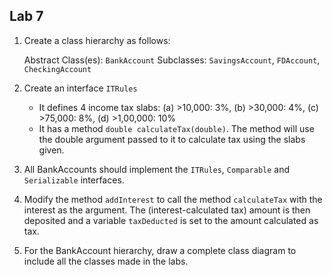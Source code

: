 ## Lab 7

1. Create a class hierarchy as follows:

    Abstract Class(es): `BankAccount`
    Subclasses: `SavingsAccount`, `FDAccount`, `CheckingAccount`

2. Create an interface `ITRules`
    - It defines 4 income tax slabs: (a) >10,000: 3%, (b) >30,000: 4%,  (c) >75,000: 8%,  (d) >1,00,000: 10%
    - It has a method `double calculateTax(double)`. The method will use the double argument passed to it to calculate tax using the slabs given.

3. All BankAccounts should implement the `ITRules`, `Comparable` and `Serializable` interfaces. 

4. Modify the method `addInterest` to call the method `calculateTax` with the interest as the argument. The (interest-calculated tax) amount is then deposited and a variable `taxDeducted` is set to the amount calculated as tax.

5. For the BankAccount hierarchy, draw a complete class diagram to include all the classes made in the labs.


